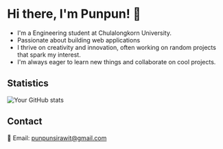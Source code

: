 <div>
    
# Hi there, I'm Punpun! 👋

- I'm a Engineering student at Chulalongkorn University.  
- Passionate about building web applications
- I thrive on creativity and innovation, often working on random projects that spark my interest.  
- I'm always eager to learn new things and collaborate on cool projects.

## Statistics
![Your GitHub stats](https://github-readme-stats.vercel.app/api?username=punchanabu&show_icons=true)

## Contact
📧 Email: punpunsirawit@gmail.com

</div>
